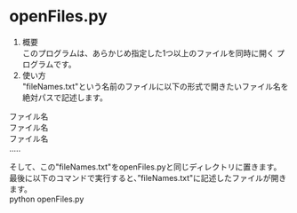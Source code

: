 # openFiles.py
1. 概要  
このプログラムは、あらかじめ指定した1つ以上のファイルを同時に開く
プログラムです。
2. 使い方  
"fileNames.txt"という名前のファイルに以下の形式で開きたいファイル名を絶対パスで記述します。

ファイル名  
ファイル名  
ファイル名  
.....  

そして、この"fileNames.txt"をopenFiles.pyと同じディレクトリに置きます。  
最後に以下のコマンドで実行すると、”fileNames.txt"に記述したファイルが開きます。  
python openFiles.py
